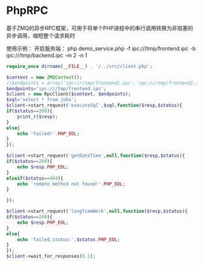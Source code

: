 # PhpRPC

基于ZMQ的异步RPC框架，可用于将单个PHP进程中的串行调用转换为非阻塞的异步调用，缩短整个请求耗时

使用示例：
开启服务端：
    php demo_service.php -f ipc:///tmp/frontend.ipc -b ipc:///tmp/backend.ipc -m 2 -n 1
```php
require_once dirname(__FILE__) . '/../src/client.php';

$context = new ZMQContext();
//$endpoints = array('ipc:///tmp/frontend1.ipc','ipc:///tmp/frontend2.ipc');
$endpoints='ipc:///tmp/frontend.ipc';
$client = new RpcClient($context, $endpoints);
$sql='select * from jobs';
$client->start_request('executeSql',$sql,function($resp,$status){
if($status==200){
    print_r($resp);
}
else{
    echo 'failed!'.PHP_EOL;
}
});

$client->start_request('getDateTime',null,function($resp,$status){
if($status==200){
    echo $resp.PHP_EOL;
}
elseif($status==404){
    echo 'remote method not found!'.PHP_EOL;
}

});

$client->start_request('longTimeWork',null,function($resp,$status){
if($status==200){
    echo $resp.PHP_EOL;
}
else{
    echo 'failed,status:'.$status.PHP_EOL;
}
});
$client->wait_for_responses(0.1);
```
